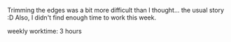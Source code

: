 Trimming the edges was a bit more difficult than I thought... the usual story :D Also, I didn't find enough time to work this week.

weekly worktime: 3 hours